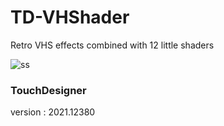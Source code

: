 # TD-VHShader
Retro VHS effects combined with 12 little shaders


![ss](https://user-images.githubusercontent.com/21966381/124581277-ea709800-de8b-11eb-8d51-bfaaa0a73552.png)

### TouchDesigner
version : 2021.12380
